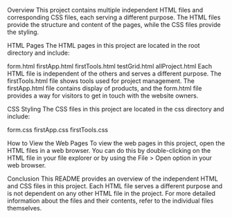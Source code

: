 Overview
This project contains multiple independent HTML files and corresponding CSS files, each serving a different purpose. The HTML files provide the structure and content of the pages, while the CSS files provide the styling.

HTML Pages
The HTML pages in this project are located in the root directory and include:

form.html
firstApp.html
firstTools.html
testGrid.html
allProject.html
Each HTML file is independent of the others and serves a different purpose. The firstTools.html file shows tools used for project management. The firstApp.html file contains display of products, and the form.html file provides a way for visitors to get in touch with the website owners.

CSS Styling
The CSS files in this project are located in the css directory and include:

form.css
firstApp.css
firstTools.css


How to View the Web Pages
To view the web pages in this project, open the HTML files in a web browser. You can do this by double-clicking on the HTML file in your file explorer or by using the File > Open option in your web browser.

Conclusion
This README provides an overview of the independent HTML and CSS files in this project. Each HTML file serves a different purpose and is not dependent on any other HTML file in the project. For more detailed information about the files and their contents, refer to the individual files themselves.



